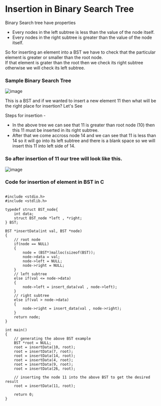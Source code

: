 # Insertion in Binary Search Tree
Binary Search tree have properties
- Every nodes in the left subtree is less than the value of the node itself.
- Every nodes in the right subtree is greater than the value of the node itself.

So for inserting an element into a BST we have to check that the particular element is greater or smaller than the root node.<br>
If that element is grater than the root then we check its right subtree otherwise we will check its left subtree.

### Sample Binary Search Tree

![image](https://user-images.githubusercontent.com/73171376/134503655-43c2a2d3-31dc-46ea-99ab-41b9bb1a33e0.png)

This is a BST and if we wanted to insert a new element 11 then what will be the right place for insertion? Let's See

Steps for insertion -
- In the above tree we can see that 11 is greater than root node (10) then this 11 must be inserted in its right subtree.
- After that we come accross node 14 and we can see that 11 is less than 14 so it will go into its left subtree and there is a blank space so we will insert this 11 into left side of 14.<br>
### So after insertion of 11 our tree will look like this.

![image](https://user-images.githubusercontent.com/73171376/134504138-fb0d00e7-c4a4-4121-9975-0fd5fe4c3ad1.png)
<br>
### Code for insertion of element in BST in C

```

#include <stdio.h>
#include <stdlib.h>

typedef struct BST_node{
	int data;
	struct BST_node *left , *right;
} BST;

BST *insertData(int val, BST *node)
{
    // root node
    if(node == NULL)
    {
		node = (BST*)malloc(sizeof(BST));
		node->data = val;
		node->left = NULL;
		node->right = NULL;
	}
    // left subtree
	else if(val <= node->data)
    {
		node->left = insert_data(val , node->left);
	}
    // right subtree
	else if(val > node->data)
    {
		node->right = insert_data(val , node->right);
	}
	return node;
}

int main()
{
    // generating the above BST example
    BST *root = NULL;
    root = insertData(10, root);
    root = insertData(7, root);
    root = insertData(14, root);
    root = insertData(4, root);
    root = insertData(9, root);
    root = insertData(26, root);

    // inserting the node 11 into the above BST to get the desired result
    root = insertData(11, root);

    return 0;
}
```
